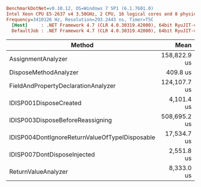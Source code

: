 ``` ini

BenchmarkDotNet=v0.10.12, OS=Windows 7 SP1 (6.1.7601.0)
Intel Xeon CPU E5-2637 v4 3.50GHz, 2 CPU, 16 logical cores and 8 physical cores
Frequency=3410126 Hz, Resolution=293.2443 ns, Timer=TSC
  [Host]     : .NET Framework 4.7 (CLR 4.0.30319.42000), 64bit RyuJIT-v4.7.2558.0
  DefaultJob : .NET Framework 4.7 (CLR 4.0.30319.42000), 64bit RyuJIT-v4.7.2558.0


```
|                                         Method |         Mean |        Error |       StdDev |       Median |     Gen 0 |    Gen 1 |  Allocated |
|----------------------------------------------- |-------------:|-------------:|-------------:|-------------:|----------:|---------:|-----------:|
|                             AssignmentAnalyzer | 158,822.9 us | 3,306.576 us |  8,416.29 us | 157,178.0 us |  937.5000 |        - |  6082546 B |
|                          DisposeMethodAnalyzer |     409.8 us |     8.087 us |     17.75 us |     406.8 us |         - |        - |      836 B |
|            FieldAndPropertyDeclarationAnalyzer | 124,107.7 us | 2,495.092 us |  7,238.72 us | 122,517.3 us |  625.0000 |        - |  4328904 B |
|                         IDISP001DisposeCreated |   4,101.4 us |   121.302 us |    353.84 us |   3,970.6 us |   31.2500 |        - |   223350 B |
|               IDISP003DisposeBeforeReassigning | 508,695.2 us | 9,962.769 us | 14,603.30 us | 504,292.6 us | 6375.0000 | 187.5000 | 40482964 B |
| IDISP004DontIgnoreReturnValueOfTypeIDisposable |  17,534.7 us |   362.352 us |    967.19 us |  17,298.9 us |  187.5000 |        - |  1320669 B |
|                    IDISP007DontDisposeInjected |   2,551.8 us |    50.857 us |    127.59 us |   2,526.5 us |         - |        - |    23396 B |
|                            ReturnValueAnalyzer |   8,333.0 us |   174.165 us |    420.63 us |   8,084.2 us |   46.8750 |        - |   366058 B |
